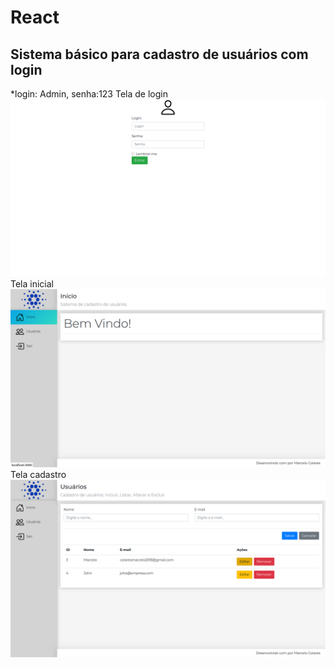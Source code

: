 # React
 
 
 ## Sistema básico para cadastro de usuários com login 
 
*login: Admin, senha:123
Tela de login
![Settings Window](https://raw.githubusercontent.com/colaresm/React/master/crud_final/frontend/src/assets/imgs/Captura%20de%20tela%20de%202021-09-26%2015-50-45.png)
Tela inicial
![Settings Window](https://raw.githubusercontent.com/colaresm/React/master/crud_final/frontend/src/assets/imgs/Captura%20de%20tela%20de%202021-09-26%2015-51-10.png)
Tela cadastro 
![Settings Window](https://raw.githubusercontent.com/colaresm/React/master/crud_final/frontend/src/assets/imgs/Captura%20de%20tela%20de%202021-09-26%2015-51-28.png)



